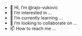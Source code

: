- 👋 Hi, I’m @rajo-vukovic
- 👀 I’m interested in ...
- 🌱 I’m currently learning ...
- 💞️ I’m looking to collaborate on ...
- 📫 How to reach me ...

<!---
rajo-vukovic/rajo-vukovic is a ✨ special ✨ repository because its `README.md` (this file) appears on your GitHub profile.
You can click the Preview link to take a look at your changes.
--->
